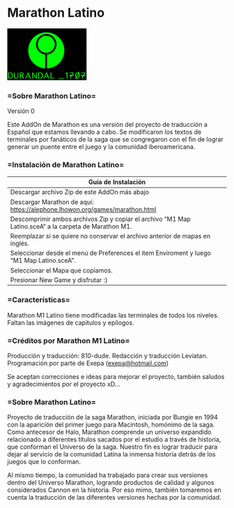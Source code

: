 # Marathon Latino


![This is an image](https://github.com/exequielpagliari/Marathom-2-Latino/blob/master/Arhicvo%20de%20Mapa%20Separado/Resources/PICT/01600.bmp)


### =Sobre Marathon Latino=

Versión 0

Este AddOn de Marathon es una versión del proyecto de traducción a Español que estamos llevando a cabo. Se modificaron los textos de terminales por fanáticos de la saga que se congregaron con el fin de lograr generar un puente entre el juego y la comunidad iberoamericana.


### =Instalación de Marathon Latino=

| Guía de Instalación|
|---------------|
|Descargar archivo Zip de este AddOn más abajo|
|Descargar Marathon de aquí: https://alephone.lhowon.org/games/marathon.html|
|Descomprimir ambos archivos Zip y copiar el archivo “M1 Map Latino.sceA“ a la carpeta de Marathon M1.|
|Reemplazar si se quiere no conservar el archivo anterior de mapas en inglés.|
|Seleccionar desde el menú de Preferences el item Enviroment y luego “M1 Map Latino.sceA”.|
|Seleccionar el Mapa que copiamos.|
|Presionar New Game y disfrutar :)|

### =Características=

Marathon M1 Latino tiene modificadas las terminales de todos los niveles. Faltan las imágenes de capítulos y epílogos. 

### =Créditos por Marathon M1 Latino=

Producción y traducción: 810-dude. Redacción y traducción Leviatan. Programación por parte de Exepa (exepa@hotmail.com)

Se aceptan correcciones e ideas para mejorar el proyecto, también saludos y agradecimientos por el proyecto xD...


### =Sobre Marathon Latino=

Proyecto de traducción de la saga Marathon, iniciada por Bungie en 1994 con la aparición del primer juego para Macintosh, homónimo de la saga. Como antecesor de Halo, Marathon comprende un universo expandido relacionado a diferentes títulos sacados por el estudio a través de historia, que conforman el Universo de la saga. Nuestro fin es lograr traducir para dejar al servicio de la comunidad Latina la inmensa historia detrás de los juegos que lo conforman.

Al mismo tiempo, la comunidad ha trabajado para crear sus versiones dentro del Universo Marathon, logrando productos de calidad y algunos considerados Cannon en la historia. Por eso mimo, también tomaremos en cuenta la traducción de las diferentes versiones hechas por la comunidad.
